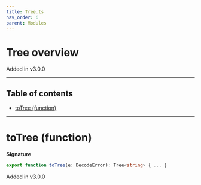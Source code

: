 ```yaml
---
title: Tree.ts
nav_order: 6
parent: Modules
---
```


# Tree overview

Added in v3.0.0

---

<h2 class="text-delta">Table of contents</h2>

- [toTree (function)](#totree-function)

---

# toTree (function)

**Signature**

```ts
export function toTree(e: DecodeError): Tree<string> { ... }
```

Added in v3.0.0
